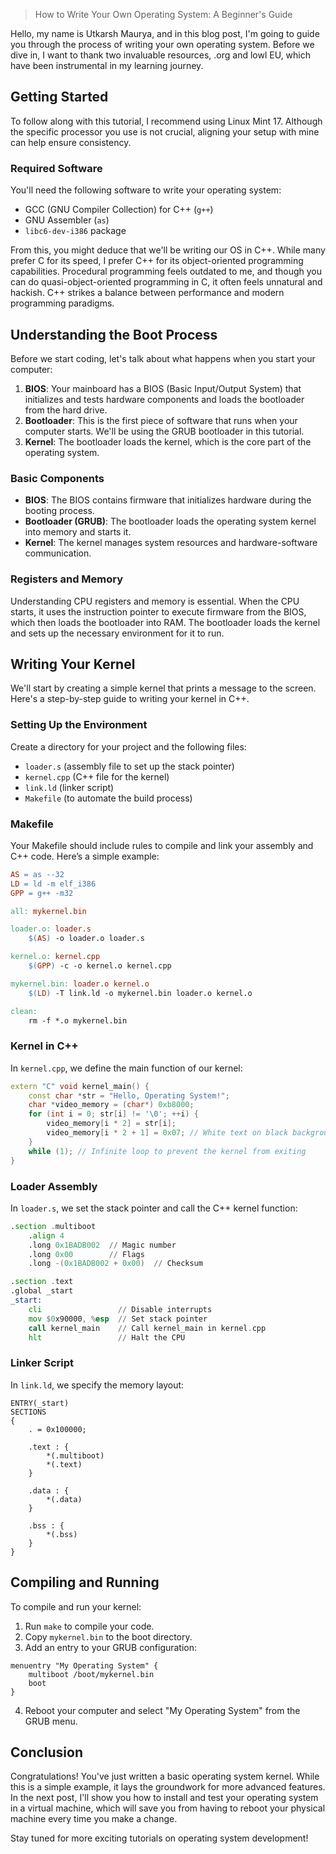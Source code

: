 > How to Write Your Own Operating System: A Beginner's Guide

Hello, my name is Utkarsh Maurya, and in this blog post, I'm going to guide you through the process of writing your own operating system. Before we dive in, I want to thank two invaluable resources, .org and lowl EU, which have been instrumental in my learning journey. 

## Getting Started

To follow along with this tutorial, I recommend using Linux Mint 17. Although the specific processor you use is not crucial, aligning your setup with mine can help ensure consistency.

### Required Software

You'll need the following software to write your operating system:

- GCC (GNU Compiler Collection) for C++ (`g++`)
- GNU Assembler (`as`)
- `libc6-dev-i386` package

From this, you might deduce that we'll be writing our OS in C++. While many prefer C for its speed, I prefer C++ for its object-oriented programming capabilities. Procedural programming feels outdated to me, and though you can do quasi-object-oriented programming in C, it often feels unnatural and hackish. C++ strikes a balance between performance and modern programming paradigms.

## Understanding the Boot Process

Before we start coding, let's talk about what happens when you start your computer:

1. **BIOS**: Your mainboard has a BIOS (Basic Input/Output System) that initializes and tests hardware components and loads the bootloader from the hard drive.
2. **Bootloader**: This is the first piece of software that runs when your computer starts. We'll be using the GRUB bootloader in this tutorial.
3. **Kernel**: The bootloader loads the kernel, which is the core part of the operating system.

### Basic Components

- **BIOS**: The BIOS contains firmware that initializes hardware during the booting process.
- **Bootloader (GRUB)**: The bootloader loads the operating system kernel into memory and starts it.
- **Kernel**: The kernel manages system resources and hardware-software communication.

### Registers and Memory

Understanding CPU registers and memory is essential. When the CPU starts, it uses the instruction pointer to execute firmware from the BIOS, which then loads the bootloader into RAM. The bootloader loads the kernel and sets up the necessary environment for it to run.

## Writing Your Kernel

We'll start by creating a simple kernel that prints a message to the screen. Here's a step-by-step guide to writing your kernel in C++.

### Setting Up the Environment

Create a directory for your project and the following files:
- `loader.s` (assembly file to set up the stack pointer)
- `kernel.cpp` (C++ file for the kernel)
- `link.ld` (linker script)
- `Makefile` (to automate the build process)

### Makefile

Your Makefile should include rules to compile and link your assembly and C++ code. Here’s a simple example:

```makefile
AS = as --32
LD = ld -m elf_i386
GPP = g++ -m32

all: mykernel.bin

loader.o: loader.s
    $(AS) -o loader.o loader.s

kernel.o: kernel.cpp
    $(GPP) -c -o kernel.o kernel.cpp

mykernel.bin: loader.o kernel.o
    $(LD) -T link.ld -o mykernel.bin loader.o kernel.o

clean:
    rm -f *.o mykernel.bin
```

### Kernel in C++

In `kernel.cpp`, we define the main function of our kernel:

```cpp
extern "C" void kernel_main() {
    const char *str = "Hello, Operating System!";
    char *video_memory = (char*) 0xb8000;
    for (int i = 0; str[i] != '\0'; ++i) {
        video_memory[i * 2] = str[i];
        video_memory[i * 2 + 1] = 0x07; // White text on black background
    }
    while (1); // Infinite loop to prevent the kernel from exiting
}
```

### Loader Assembly

In `loader.s`, we set the stack pointer and call the C++ kernel function:

```asm
.section .multiboot
    .align 4
    .long 0x1BADB002  // Magic number
    .long 0x00        // Flags
    .long -(0x1BADB002 + 0x00)  // Checksum

.section .text
.global _start
_start:
    cli                 // Disable interrupts
    mov $0x90000, %esp  // Set stack pointer
    call kernel_main    // Call kernel_main in kernel.cpp
    hlt                 // Halt the CPU
```

### Linker Script

In `link.ld`, we specify the memory layout:

```ld
ENTRY(_start)
SECTIONS
{
    . = 0x100000;

    .text : {
        *(.multiboot)
        *(.text)
    }

    .data : {
        *(.data)
    }

    .bss : {
        *(.bss)
    }
}
```

## Compiling and Running

To compile and run your kernel:

1. Run `make` to compile your code.
2. Copy `mykernel.bin` to the boot directory.
3. Add an entry to your GRUB configuration:

```plaintext
menuentry "My Operating System" {
    multiboot /boot/mykernel.bin
    boot
}
```

4. Reboot your computer and select "My Operating System" from the GRUB menu.

## Conclusion

Congratulations! You've just written a basic operating system kernel. While this is a simple example, it lays the groundwork for more advanced features. In the next post, I'll show you how to install and test your operating system in a virtual machine, which will save you from having to reboot your physical machine every time you make a change. 

Stay tuned for more exciting tutorials on operating system development!
